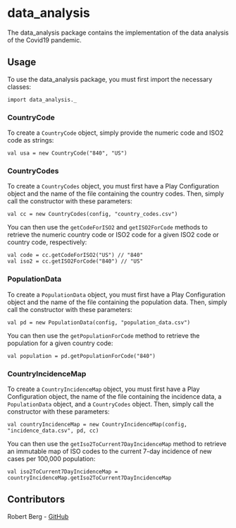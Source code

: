 # data_analysis

The data_analysis package contains the implementation of the data analysis of the Covid19 pandemic.

## Usage

To use the data_analysis package, you must first import the necessary classes:

```
import data_analysis._
```

### CountryCode

To create a `CountryCode` object, simply provide the numeric code and ISO2 code as strings:

```
val usa = new CountryCode("840", "US")
```

### CountryCodes

To create a `CountryCodes` object, you must first have a Play Configuration object and the name of the file containing the country codes. Then, simply call the constructor with these parameters:


```
val cc = new CountryCodes(config, "country_codes.csv")
```

You can then use the `getCodeForISO2` and `getISO2ForCode` methods to retrieve the numeric country code or ISO2 code for a given ISO2 code or country code, respectively:


```
val code = cc.getCodeForISO2("US") // "840"
val iso2 = cc.getISO2ForCode("840") // "US"
```

### PopulationData

To create a `PopulationData` object, you must first have a Play Configuration object and the name of the file containing the population data. Then, simply call the constructor with these parameters:

```
val pd = new PopulationData(config, "population_data.csv")
```

You can then use the `getPopulationForCode` method to retrieve the population for a given country code:

```
val population = pd.getPopulationForCode("840")
```
### CountryIncidenceMap

To create a `CountryIncidenceMap` object, you must first have a Play Configuration object, the name of the file containing the incidence data, a `PopulationData` object, and a `CountryCodes` object. Then, simply call the constructor with these parameters:

```
val countryIncidenceMap = new CountryIncidenceMap(config, "incidence_data.csv", pd, cc)
```

You can then use the `getIso2ToCurrent7DayIncidenceMap` method to retrieve  an immutable map of ISO codes to the current 7-day incidence of new cases per 100,000 population:

```
val iso2ToCurrent7DayIncidenceMap = countryIncidenceMap.getIso2ToCurrent7DayIncidenceMap
```

## Contributors

Robert Berg - [GitHub](https://github.com/robert-berg)